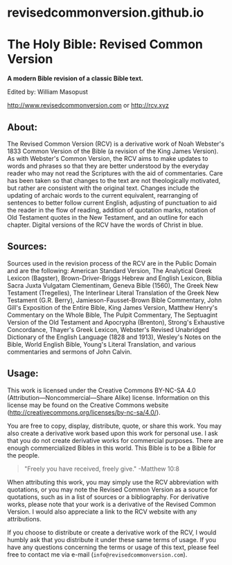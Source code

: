 # revisedcommonversion.github.io
# The Holy Bible: Revised Common Version

**A modern Bible revision of a classic Bible text.**

Edited by: William Masopust

http://www.revisedcommonversion.com or http://rcv.xyz

## About:

The Revised Common Version (RCV) is a derivative work of Noah Webster's 1833 Common Version of the Bible (a revision of the King James Version). As with Webster's Common Version, the RCV aims to make updates to words and phrases so that they are better understood by the everyday reader who may not read the Scriptures with the aid of commentaries. Care has been taken so that changes to the text are not theologically motivated, but rather are consistent with the original text. Changes include the updating of archaic words to the current equivalent, rearranging of sentences to better follow current English, adjusting of punctuation to aid the reader in the flow of reading, addition of quotation marks, notation of Old Testament quotes in the New Testament, and an outline for each chapter. Digital versions of the RCV have the words of Christ in blue.

## Sources:

Sources used in the revision process of the RCV are in the Public Domain and are the following: American Standard Version, The Analytical Greek Lexicon (Bagster), Brown-Driver-Briggs Hebrew and English Lexicon, Biblia Sacra Juxta Vulgatam Clementinam, Geneva Bible (1560), The Greek New Testament (Tregelles), The Interlinear Literal Translation of the Greek New Testament (G.R. Berry), Jamieson-Fausset-Brown Bible Commentary, John Gill's Exposition of the Entire Bible, King James Version, Matthew Henry's Commentary on the Whole Bible, The Pulpit Commentary, The Septuagint Version of the Old Testament and Apocrypha (Brenton), Strong's Exhaustive Concordance, Thayer's Greek Lexicon, Webster's Revised Unabridged Dictionary of the English Language (1828 and 1913), Wesley's Notes on the Bible, World English Bible, Young's Literal Translation, and various commentaries and sermons of John Calvin.

## Usage:

This work is licensed under the Creative Commons BY-NC-SA 4.0 (Attribution—Noncommercial—Share Alike) license. Information on this license may be found on the Creative Commons website (http://creativecommons.org/licenses/by-nc-sa/4.0/).

You are free to copy, display, distribute, quote, or share this work. You may also create a derivative work based upon this work for personal use. I ask that you do not create derivative works for commercial purposes. There are enough commercialized Bibles in this world. This Bible is to be a Bible for the people.

> "Freely you have received, freely give." -Matthew 10:8

When attributing this work, you may simply use the RCV abbreviation with quotations, or you may note the Revised Common Version as a source for quotations, such as in a list of sources or a bibliography. For derivative works, please note that your work is a derivative of the Revised Common Version. I would also appreciate a link to the RCV website with any attributions.

If you choose to distribute or create a derivative work of the RCV, I would humbly ask that you distribute it under these same terms of usage. If you have any questions concerning the terms or usage of this text, please feel free to contact me via e-mail (`info@revisedcommonversion.com`).
